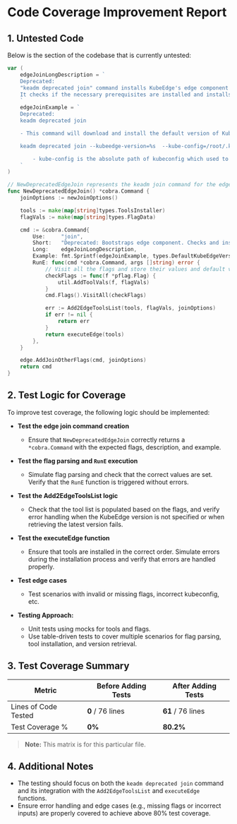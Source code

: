 
# Code Coverage Improvement Report

## 1. Untested Code

Below is the section of the codebase that is currently untested:

```go
var (
	edgeJoinLongDescription = `
	Deprecated:
	"keadm deprecated join" command installs KubeEdge's edge component on any edge node machine.
	It checks if the necessary prerequisites are installed and installs them if required.
	`
	edgeJoinExample = `
	Deprecated:
	keadm deprecated join

	- This command will download and install the default version of KubeEdge edge component

	keadm deprecated join --kubeedge-version=%s  --kube-config=/root/.kube/config

		- kube-config is the absolute path of kubeconfig which used to secure connectivity between edgecore and kube-apiserver
	`
)

// NewDeprecatedEdgeJoin represents the keadm join command for the edge component
func NewDeprecatedEdgeJoin() *cobra.Command {
	joinOptions := newJoinOptions()

	tools := make(map[string]types.ToolsInstaller)
	flagVals := make(map[string]types.FlagData)

	cmd := &cobra.Command{
		Use:     "join",
		Short:   "Deprecated: Bootstraps edge component. Checks and install (if required) the pre-requisites. Execute it on any edge node machine you wish to join",
		Long:    edgeJoinLongDescription,
		Example: fmt.Sprintf(edgeJoinExample, types.DefaultKubeEdgeVersion),
		RunE: func(cmd *cobra.Command, args []string) error {
			// Visit all the flags and store their values and default values.
			checkFlags := func(f *pflag.Flag) {
				util.AddToolVals(f, flagVals)
			}
			cmd.Flags().VisitAll(checkFlags)

			err := Add2EdgeToolsList(tools, flagVals, joinOptions)
			if err != nil {
				return err
			}
			return executeEdge(tools)
		},
	}

	edge.AddJoinOtherFlags(cmd, joinOptions)
	return cmd
}
```

## 2. Test Logic for Coverage

To improve test coverage, the following logic should be implemented:

- **Test the edge join command creation**
    - Ensure that `NewDeprecatedEdgeJoin` correctly returns a `*cobra.Command` with the expected flags, description, and example.

- **Test the flag parsing and `RunE` execution**
    - Simulate flag parsing and check that the correct values are set. Verify that the `RunE` function is triggered without errors.

- **Test the Add2EdgeToolsList logic**
    - Check that the tool list is populated based on the flags, and verify error handling when the KubeEdge version is not specified or when retrieving the latest version fails.

- **Test the executeEdge function**
    - Ensure that tools are installed in the correct order. Simulate errors during the installation process and verify that errors are handled properly.

- **Test edge cases**
    - Test scenarios with invalid or missing flags, incorrect kubeconfig, etc.

- **Testing Approach:**
    - Unit tests using mocks for tools and flags.
    - Use table-driven tests to cover multiple scenarios for flag parsing, tool installation, and version retrieval.

## 3. Test Coverage Summary

| Metric               | Before Adding Tests | After Adding Tests |
|----------------------|---------------------|--------------------|
| Lines of Code Tested | **0** / 76 lines    | **61** / 76 lines  |
| Test Coverage %      | **0%**               | **80.2%**          |

> **Note:** This matrix is for this particular file.

## 4. Additional Notes

- The testing should focus on both the `keadm deprecated join` command and its integration with the `Add2EdgeToolsList` and `executeEdge` functions.
- Ensure error handling and edge cases (e.g., missing flags or incorrect inputs) are properly covered to achieve above 80% test coverage.
